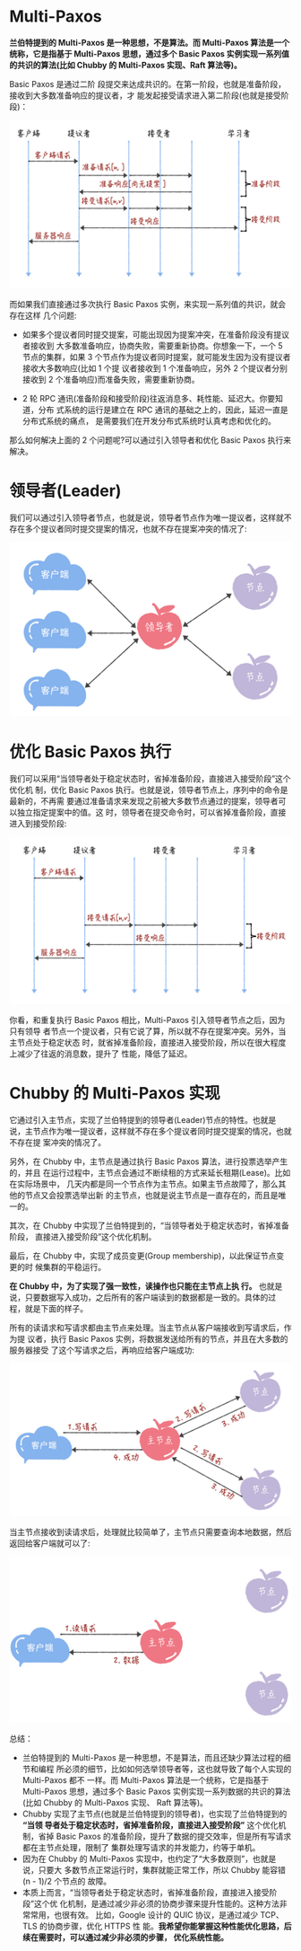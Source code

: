 # Multi-Paxos

**兰伯特提到的 Multi-Paxos 是一种思想，不是算法。而 Multi-Paxos 算法是一个统称，它是指基于 Multi-Paxos 思想，通过多个 Basic Paxos 实例实现一系列值的共识的算法(比如 Chubby 的 Multi-Paxos 实现、Raft 算法等)。**

Basic Paxos 是通过二阶 段提交来达成共识的。在第一阶段，也就是准备阶段，接收到大多数准备响应的提议者，才 能发起接受请求进入第二阶段(也就是接受阶段)：

![img](./assets/image-20211110121313631.png)

而如果我们直接通过多次执行 Basic Paxos 实例，来实现一系列值的共识，就会存在这样 几个问题:

- 如果多个提议者同时提交提案，可能出现因为提案冲突，在准备阶段没有提议者接收到 大多数准备响应，协商失败，需要重新协商。你想象一下，一个 5 节点的集群，如果 3 个节点作为提议者同时提案，就可能发生因为没有提议者接收大多数响应(比如 1 个提 议者接收到 1 个准备响应，另外 2 个提议者分别接收到 2 个准备响应)而准备失败，需要重新协商。

- 2 轮 RPC 通讯(准备阶段和接受阶段)往返消息多、耗性能、延迟大。你要知道，分布 式系统的运行是建立在 RPC 通讯的基础之上的，因此，延迟一直是分布式系统的痛点， 是需要我们在开发分布式系统时认真考虑和优化的。

那么如何解决上面的 2 个问题呢?可以通过引入领导者和优化 Basic Paxos 执行来解决。



# 领导者(Leader)

我们可以通过引入领导者节点，也就是说，领导者节点作为唯一提议者，这样就不存在多个提议者同时提交提案的情况，也就不存在提案冲突的情况了:

![img](./assets/image-20211110121450097.png)



# 优化 Basic Paxos 执行

我们可以采用“当领导者处于稳定状态时，省掉准备阶段，直接进入接受阶段”这个优化机 制，优化 Basic Paxos 执行。也就是说，领导者节点上，序列中的命令是最新的，不再需 要通过准备请求来发现之前被大多数节点通过的提案，领导者可以独立指定提案中的值。这 时，领导者在提交命令时，可以省掉准备阶段，直接进入到接受阶段:

![img](./assets/image-20211110121557588.png)

你看，和重复执行 Basic Paxos 相比，Multi-Paxos 引入领导者节点之后，因为只有领导 者节点一个提议者，只有它说了算，所以就不存在提案冲突。另外，当主节点处于稳定状态 时，就省掉准备阶段，直接进入接受阶段，所以在很大程度上减少了往返的消息数，提升了 性能，降低了延迟。



# Chubby 的 Multi-Paxos 实现

它通过引入主节点，实现了兰伯特提到的领导者(Leader)节点的特性。也就是 说，主节点作为唯一提议者，这样就不存在多个提议者同时提交提案的情况，也就不存在提 案冲突的情况了。

另外，在 Chubby 中，主节点是通过执行 Basic Paxos 算法，进行投票选举产生的，并且 在运行过程中，主节点会通过不断续租的方式来延长租期(Lease)。比如在实际场景中， 几天内都是同一个节点作为主节点。如果主节点故障了，那么其他的节点又会投票选举出新 的主节点，也就是说主节点是一直存在的，而且是唯一的。

其次，在 Chubby 中实现了兰伯特提到的，“当领导者处于稳定状态时，省掉准备阶段， 直接进入接受阶段”这个优化机制。

最后，在 Chubby 中，实现了成员变更(Group membership)，以此保证节点变更的时 候集群的平稳运行。

**在 Chubby 中，为了实现了强一致性，读操作也只能在主节点上执 行。** 也就是说，只要数据写入成功，之后所有的客户端读到的数据都是一致的。具体的过 程，就是下面的样子。



所有的读请求和写请求都由主节点来处理。当主节点从客户端接收到写请求后，作为提 议者，执行 Basic Paxos 实例，将数据发送给所有的节点，并且在大多数的服务器接受 了这个写请求之后，再响应给客户端成功:

![img](./assets/image-20211110121841887.png)

当主节点接收到读请求后，处理就比较简单了，主节点只需要查询本地数据，然后返回给客户端就可以了:

![img](./assets/image-20211110121911053.png)

总结：

- 兰伯特提到的 Multi-Paxos 是一种思想，不是算法，而且还缺少算法过程的细节和编程 所必须的细节，比如如何选举领导者等，这也就导致了每个人实现的 Multi-Paxos 都不 一样。而 Multi-Paxos 算法是一个统称，它是指基于 Multi-Paxos 思想，通过多个 Basic Paxos 实例实现一系列数据的共识的算法(比如 Chubby 的 Multi-Paxos 实现、 Raft 算法等)。
- Chubby 实现了主节点(也就是兰伯特提到的领导者)，也实现了兰伯特提到的 **“当领 导者处于稳定状态时，省掉准备阶段，直接进入接受阶段”** 这个优化机制，省掉 Basic Paxos 的准备阶段，提升了数据的提交效率，但是所有写请求都在主节点处理，限制了 集群处理写请求的并发能力，约等于单机。
- 因为在 Chubby 的 Multi-Paxos 实现中，也约定了“大多数原则”，也就是说，只要大 多数节点正常运行时，集群就能正常工作，所以 Chubby 能容错(n - 1)/2 个节点的 故障。
- 本质上而言，“当领导者处于稳定状态时，省掉准备阶段，直接进入接受阶段”这个优 化机制，是通过减少非必须的协商步骤来提升性能的。这种方法非常常用，也很有效。 比如，Google 设计的 QUIC 协议，是通过减少 TCP、TLS 的协商步骤，优化 HTTPS 性 能。**我希望你能掌握这种性能优化思路，后续在需要时，可以通过减少非必须的步骤， 优化系统性能。**

